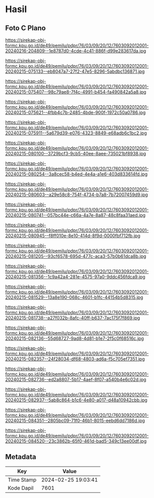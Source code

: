 # Hasil

## Foto C Plano

https://sirekap-obj-formc.kpu.go.id/de49/pemilu/pdpr/76/03/09/20/12/7603092012001-20240216-204809--1e8787d0-4cde-4c41-886f-d99e283617da.jpg

https://sirekap-obj-formc.kpu.go.id/de49/pemilu/pdpr/76/03/09/20/12/7603092012001-20240215-075133--eb8047a7-27f2-47e5-8296-5abdbc136871.jpg

https://sirekap-obj-formc.kpu.go.id/de49/pemilu/pdpr/76/03/09/20/12/7603092012001-20240215-075407--98c79ae8-7f4c-4991-b454-fa490842a5a8.jpg

https://sirekap-obj-formc.kpu.go.id/de49/pemilu/pdpr/76/03/09/20/12/7603092012001-20240215-075621--4fbb4c7b-2485-4bde-900f-1972c50a0786.jpg

https://sirekap-obj-formc.kpu.go.id/de49/pemilu/pdpr/76/03/09/20/12/7603092012001-20240215-075911--5a679d39-e076-4323-8849-e68adb6c1bc2.jpg

https://sirekap-obj-formc.kpu.go.id/de49/pemilu/pdpr/76/03/09/20/12/7603092012001-20240215-080100--3729bcf3-9cb5-40ee-8aee-735021bf8938.jpg

https://sirekap-obj-formc.kpu.go.id/de49/pemilu/pdpr/76/03/09/20/12/7603092012001-20240215-080254--3a8cec58-b4ed-4e4a-a1e6-403d833614fd.jpg

https://sirekap-obj-formc.kpu.go.id/de49/pemilu/pdpr/76/03/09/20/12/7603092012001-20240215-080603--a29e58c8-754f-4734-b7a8-7b72007459d9.jpg

https://sirekap-obj-formc.kpu.go.id/de49/pemilu/pdpr/76/03/09/20/12/7603092012001-20240215-080741--057bc44e-c66a-4a7e-8a87-48c8faa31aed.jpg

https://sirekap-obj-formc.kpu.go.id/de49/pemilu/pdpr/76/03/09/20/12/7603092012001-20240215-080945--f8ff010e-8e10-414d-8f9d-0000fbf712fb.jpg

https://sirekap-obj-formc.kpu.go.id/de49/pemilu/pdpr/76/03/09/20/12/7603092012001-20240215-081205--93cf6578-695d-477c-aca3-57b0b61dca8b.jpg

https://sirekap-obj-formc.kpu.go.id/de49/pemilu/pdpr/76/03/09/20/12/7603092012001-20240215-081356--1c9a42a4-281e-4575-97a0-9ddc456fdca9.jpg

https://sirekap-obj-formc.kpu.go.id/de49/pemilu/pdpr/76/03/09/20/12/7603092012001-20240215-081529--13a8e190-068c-4601-b1fc-44154b5d8315.jpg

https://sirekap-obj-formc.kpu.go.id/de49/pemilu/pdpr/76/03/09/20/12/7603092012001-20240215-081738--a27f032b-8afc-40ff-b637-7ac175f7f869.jpg

https://sirekap-obj-formc.kpu.go.id/de49/pemilu/pdpr/76/03/09/20/12/7603092012001-20240215-082136--55d68727-9ad8-4d81-b1e7-2f5c0f68516c.jpg

https://sirekap-obj-formc.kpu.go.id/de49/pemilu/pdpr/76/03/09/20/12/7603092012001-20240215-082357--24f28034-df68-4803-ad6a-f5c705ef7351.jpg

https://sirekap-obj-formc.kpu.go.id/de49/pemilu/pdpr/76/03/09/20/12/7603092012001-20240215-082736--ed2a8807-5b17-4aef-8f07-a540b4e6c02d.jpg

https://sirekap-obj-formc.kpu.go.id/de49/pemilu/pdpr/76/03/09/20/12/7603092012001-20240215-082937--5ab8c864-b1c6-4e80-a017-d48a10942cbb.jpg

https://sirekap-obj-formc.kpu.go.id/de49/pemilu/pdpr/76/03/09/20/12/7603092012001-20240215-084351--2805bc09-71f0-46b1-8015-eebd6dd7186d.jpg

https://sirekap-obj-formc.kpu.go.id/de49/pemilu/pdpr/76/03/09/20/12/7603092012001-20240215-084520--23c3862b-65f0-461d-bad5-349c13ee00df.jpg


## Metadata

| Key        | Value               |
| ---------- | ------------------- |
| Time Stamp | 2024-02-25 19:03:41 |
| Kode Dapil | 7601                |



